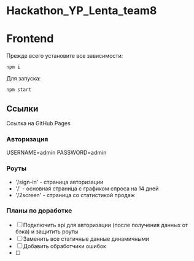 # Hackathon_YP_Lenta_team8

# Frontend

Прежде всего установите все зависимости:

    npm i 

Для запуска:

    npm start 

## Ссылки

Ссылка на GitHub Pages

### Авторизация 

USERNAME=admin
PASSWORD=admin


### Роуты
- '/sign-in' - страница авторизации
- '/' - основная страница с графиком спроса на 14 дней
- '/2screen' - страница со статистикой продаж


### Планы по доработке
- [ ] Подключить api для авторизации (после получения данных от бэка) и защитить роуты
- [ ] Заменить все статичные данные динамичными
- [ ] Добавить обработчики ошибок
- [ ] 



    
<!-- ### Правила работы с ветками и их названия

Ветки называем по схеме **префикс/название_задачи**.

| Prefix   | название_задачи |
| -------- | --------------- |
| feature  | задача          |
| fix      | задача          |
| refactor | задача          |
| hotfix   | задача          |

### Название коммитов

Для сообщений коммитов используем [Conventional Commits](https://www.conventionalcommits.org/en/v1.0.0/). На данном этапе дополнительный scope можно не указывать, сообщение коммита должно выглядеть следующим образом:

    feat: краткое описание выполненной работы -->